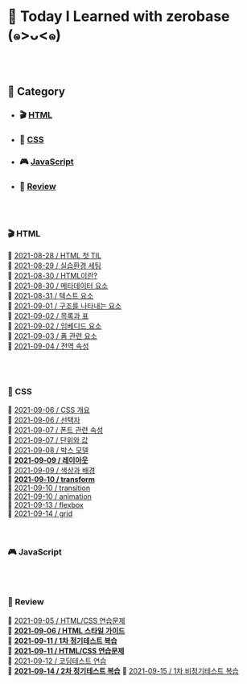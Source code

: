# 📃 Today I Learned with zerobase (๑>ᴗ<๑)

<br/>
<br/>

## 🧷 Category

- ### 🎬 [HTML](#-html-1)
- ### 🎹 [CSS](#-css-1)
- ### 🎮 [JavaScript](#-javascript-1)
- ### 👀 [Review](#-review-1)

<br/>
<br/>

### 🎬 HTML

🖤 [2021-08-28 / HTML 첫 TIL](https://github.com/soya-s2/zerobase-TIL/blob/master/html/2021-08-28-HTML-첫-TIL.md)  
🖤 [2021-08-29 / 실습환경 세팅](https://github.com/soya-s2/zerobase-TIL/blob/master/html/2021-08-29-실습환경-세팅.md)  
🖤 [2021-08-30 / HTML이란?](https://github.com/soya-s2/zerobase-TIL/blob/master/html/2021-08-30-HTML이란.md)  
🖤 [2021-08-30 / 메타데이터 요소](https://github.com/soya-s2/zerobase-TIL/blob/master/html/2021-08-30-메타데이터-요소.md)  
🖤 [2021-08-31 / 텍스트 요소](https://github.com/soya-s2/zerobase-TIL/blob/master/html/2021-08-31-텍스트-요소.md)  
🖤 [2021-09-01 / 구조를 나타내는 요소](https://github.com/soya-s2/zerobase-TIL/blob/master/html/2021-09-01-구조를-나타내는-요소.md)  
🖤 [2021-09-02 / 목록과 표](https://github.com/soya-s2/zerobase-TIL/blob/master/html/2021-09-02-목록과-표.md)  
🖤 [2021-09-02 / 임베디드 요소](https://github.com/soya-s2/zerobase-TIL/blob/master/html/2021-09-02-임베디드-요소.md)  
🖤 [2021-09-03 / 폼 관련 요소](https://github.com/soya-s2/zerobase-TIL/blob/master/html/2021-09-03-폼-관련-요소.md)  
🖤 [2021-09-04 / 전역 속성](https://github.com/soya-s2/zerobase-TIL/blob/master/html/2021-09-04-전역-속성.md)

<br/>
<br/>

### 🎹 CSS

🖤 [2021-09-06 / CSS 개요](https://github.com/soya-s2/zerobase-TIL/blob/master/css/2021-09-06-CSS-개요.md)  
🖤 [2021-09-06 / 선택자](https://github.com/soya-s2/zerobase-TIL/blob/master/css/2021-09-06-선택자.md)  
🖤 [2021-09-07 / 폰트 관련 속성](https://github.com/soya-s2/zerobase-TIL/blob/master/css/2021-09-07-폰트-관련-속성.md)  
🖤 [2021-09-07 / 단위와 값](https://github.com/soya-s2/zerobase-TIL/blob/master/css/2021-09-07-단위와-값.md)  
🖤 [2021-09-08 / 박스 모델](https://github.com/soya-s2/zerobase-TIL/blob/master/css/2021-09-08-박스-모델.md)  
💙 **[2021-09-09 / 레이아웃](https://github.com/soya-s2/zerobase-TIL/blob/master/css/2021-09-09-레이아웃.md)**  
🖤 [2021-09-09 / 색상과 배경](https://github.com/soya-s2/zerobase-TIL/blob/master/css/2021-09-09-색상과-배경.md)  
💙 **[2021-09-10 / transform](https://github.com/soya-s2/zerobase-TIL/blob/master/css/2021-09-10-transform.md)**  
🖤 [2021-09-10 / transition](https://github.com/soya-s2/zerobase-TIL/blob/master/css/2021-09-10-transition.md)  
🖤 [2021-09-10 / animation](https://github.com/soya-s2/zerobase-TIL/blob/master/css/2021-09-10-animation.md)  
🖤 [2021-09-13 / flexbox](https://github.com/soya-s2/zerobase-TIL/blob/master/css/2021-09-13-flexbox.md)  
🖤 [2021-09-14 / grid](https://github.com/soya-s2/zerobase-TIL/blob/master/css/2021-09-14-grid.md)  
<br/>
<br/>

### 🎮 JavaScript

<br/>
<br/>

### 👀 Review

🖤 [2021-09-05 / HTML/CSS 연습문제](https://github.com/soya-s2/zerobase-TIL/blob/master/review/2021-09-05-HTML-CSS-연습문제.md)  
💙 **[2021-09-06 / HTML 스타일 가이드](https://github.com/soya-s2/zerobase-TIL/blob/master/review/2021-09-06-HTML-스타일-가이드.md)**  
💛 **[2021-09-11 / 1차 정기테스트 복습](https://github.com/soya-s2/zerobase-TIL/blob/master/review/2021-09-11-1차-정기테스트.md)**  
💛 **[2021-09-11 / HTML/CSS 연습문제](https://github.com/soya-s2/zerobase-TIL/blob/master/review/2021-09-11-HTML-CSS-연습문제.md)**  
🖤 [2021-09-12 / 코딩테스트 연습](https://github.com/soya-s2/zerobase-TIL/blob/master/review/2021-09-12-코딩테스트-연습-1차-1번.md)  
💛 **[2021-09-14 / 2차 정기테스트 복습](https://github.com/soya-s2/zerobase-TIL/blob/master/review/2021-09-14-2차-정기테스트.md)**
🖤 [2021-09-15 / 1차 비정기테스트 복습](https://github.com/soya-s2/zerobase-TIL/blob/master/review/2021-09-15-1차-비정기테스트.md)

<br/>
<br/>
